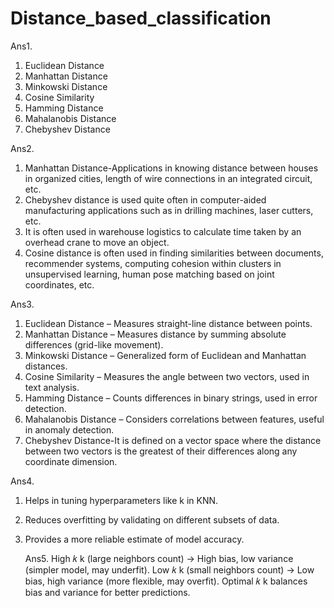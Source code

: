 # Distance_based_classification
Ans1. 
1. Euclidean Distance
2. Manhattan Distance
3. Minkowski Distance 
4. Cosine Similarity
5. Hamming Distance 
6. Mahalanobis Distance
7. Chebyshev Distance

Ans2.
 1. Manhattan Distance-Applications in knowing distance between houses in organized cities, length of wire connections in an integrated circuit, etc.
 2.  Chebyshev distance is used quite often in computer-aided manufacturing applications such as in drilling machines, laser cutters, etc.
 3.  It is often used in warehouse logistics to calculate time taken by an overhead crane to move an object.
 4. Cosine distance is often used in finding similarities between documents, recommender systems, computing cohesion within clusters in unsupervised learning, human pose matching based on joint coordinates, etc.


   Ans3.
1. Euclidean Distance – Measures straight-line distance between points.
2. Manhattan Distance – Measures distance by summing absolute differences (grid-like movement).
3. Minkowski Distance – Generalized form of Euclidean and Manhattan distances.
4. Cosine Similarity – Measures the angle between two vectors, used in text analysis.
5. Hamming Distance – Counts differences in binary strings, used in error detection.
6. Mahalanobis Distance – Considers correlations between features, useful in anomaly detection.
7. Chebyshev Distance-It is defined on a vector space where the distance between two vectors is the greatest of their differences along any coordinate dimension.
   
Ans4. 
1. Helps in tuning hyperparameters like k in KNN.
2. Reduces overfitting by validating on different subsets of data.
3. Provides a more reliable estimate of model accuracy.
   

   Ans5.
High 𝑘
k (large neighbors count) → High bias, low variance (simpler model, may underfit).
Low 𝑘
k (small neighbors count) → Low bias, high variance (more flexible, may overfit).
Optimal 𝑘
k balances bias and variance for better predictions.
